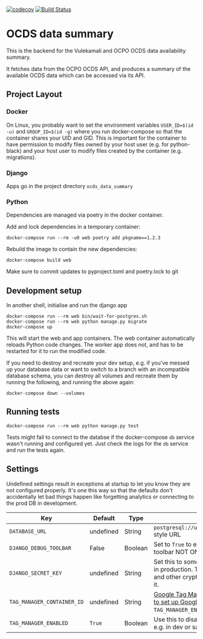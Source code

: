 [![codecov](https://codecov.io/gh/jbothma/ocds_data_summary/branch/master/graph/badge.svg)](https://codecov.io/gh/jbothma/ocds_data_summary/)
[![Build Status](https://travis-ci.org/jbothma/ocds_data_summary.png)](https://travis-ci.org/jbothma/ocds_data_summary)

OCDS data summary
===============================

This is the backend for the Vulekamali and OCPO OCDS data availability summary.

It fetches data from the OCPO OCDS API, and produces a summary of the available OCDS data
which can be accessed via its API.


Project Layout
--------------

### Docker

On Linux, you probably want to set the environment variables `USER_ID=$(id -u)`
and `GROUP_ID=$(id -g)` where you run docker-compose so that the container
shares your UID and GID. This is important for the container to have permission
to modify files owned by your host user (e.g. for python-black) and your host
user to modify files created by the container (e.g. migrations).


### Django

Apps go in the project directory `ocds_data_summary`


### Python

Dependencies are managed via poetry in the docker container.

Add and lock dependencies in a temporary container:

    docker-compose run --rm -u0 web poetry add pkgname==1.2.3

Rebuild the image to contain the new dependencies:

    docker-compose build web

Make sure to commit updates to pyproject.toml and poetry.lock to git


Development setup
-----------------

In another shell, initialise and run the django app

    docker-compose run --rm web bin/wait-for-postgres.sh
    docker-compose run --rm web python manage.py migrate
    docker-compose up

This will start the web and app containers. The web container automatically reloads
Python code changes. The worker app does not, and has to be restarted for it to run
the modified code.

If you need to destroy and recreate your dev setup, e.g. if you've messed up your
database data or want to switch to a branch with an incompatible database schema,
you can destroy all volumes and recreate them by running the following, and running
the above again:

    docker-compose down --volumes


Running tests
-------------

    docker-compose run --rm web python manage.py test

Tests might fail to connect to the databse if the docker-compose `db` service wasn't running and configured yet. Just check the logs for the `db` service and run the tests again.


Settings
--------

Undefined settings result in exceptions at startup to let you know they are not configured properly. It's one this way so that the defaults don't accidentally let bad things happen like forgetting analytics or connecting to the prod DB in development.


| Key | Default | Type | Description |
|-----|---------|------|-------------|
| `DATABASE_URL` | undefined | String | `postgresql://user:password@hostname/dbname` style URL |
| `DJANGO_DEBUG_TOOLBAR` | False | Boolean | Set to `True` to enable the Django Debug toolbar NOT ON A PUBLIC SERVER! |
| `DJANGO_SECRET_KEY` | undefined | String | Set this to something secret and unguessable in production. The security of your cookies and other crypto stuff in django depends on it. |
| `TAG_MANAGER_CONTAINER_ID` | undefined | String | [Google Tag Manager](tagmanager.google.com) Container ID. [Use this to set up Google Analytics.](https://support.google.com/tagmanager/answer/6107124?hl=en). Requried unless `TAG_MANAGER_ENABLED` is set to `False` |
| `TAG_MANAGER_ENABLED` | `True` | Boolean | Use this to disable the Tag Manager snippets, e.g. in dev or sandbox. |